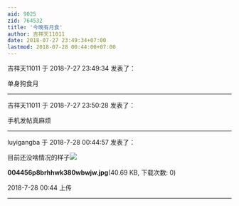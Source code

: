```yaml
---
aid: 9025
zid: 764532
title: '今晚有月食'
author: 吉祥天11011
date: 2018-07-27 23:49:34+07:00
lastmod: 2018-07-28 00:44:00+07:00
---
```


吉祥天11011 于 2018-7-27 23:49:34 发表了：

单身狗食月

---------

吉祥天11011 于 2018-7-27 23:50:28 发表了：

手机发帖真麻烦

---------

luyigangba 于 2018-7-28 00:44:57 发表了：

目前还没啥情况的样子![](https://cdn.jsdelivr.net/gh/lzjluzijie/beichao@main/img/004456p8brhhwk380wbwjw.jpg)



**004456p8brhhwk380wbwjw.jpg**(40.69 KB, 下载次数: 0)



2018-7-28 00:44 上传

---------

